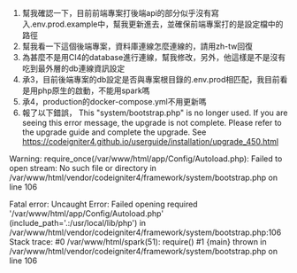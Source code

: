 1. 幫我確認一下，目前前端專案打後端api的部分似乎沒有寫入.env.prod.example中，幫我更新進去，並確保前端專案打的是設定檔中的路徑
2. 幫我看一下這個後端專案，資料庫連線怎麼連線的，請用zh-tw回復
3. 為甚麼不是用CI4的database進行連線，幫我修改，另外，他這樣是不是沒有吃到最外層的db連線資訊設定
4. 承3，目前後端專案的db設定是否與專案根目錄的.env.prod相匹配，我目前看是用php原生的啟動，不能用spark嗎
5. 承4，production的docker-compose.yml不用更新嗎
6. 報了以下錯誤，
This "system/bootstrap.php" is no longer used. If you are seeing this error message,
the upgrade is not complete. Please refer to the upgrade guide and complete the upgrade.
See https://codeigniter4.github.io/userguide/installation/upgrade_450.html

Warning: require_once(/var/www/html/app/Config/Autoload.php): Failed to open stream: No such file or directory in /var/www/html/vendor/codeigniter4/framework/system/bootstrap.php on line 106

Fatal error: Uncaught Error: Failed opening required '/var/www/html/app/Config/Autoload.php' (include_path='.:/usr/local/lib/php') in /var/www/html/vendor/codeigniter4/framework/system/bootstrap.php:106
Stack trace:
#0 /var/www/html/spark(51): require()
#1 {main}
  thrown in /var/www/html/vendor/codeigniter4/framework/system/bootstrap.php on line 106